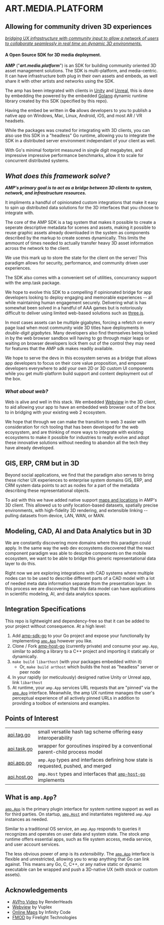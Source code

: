 # ART.MEDIA.PLATFORM

## Allowing for community driven 3D experiences
<u>_bridging UX infrastructure with community input to allow 
a network of users to collaborate seamlessly in real time on dynamic 3D environments._</u>

#### A Open Source SDK for 3D media deployment.

**AMP** ("**_art.media.platform_**") is an SDK for building community oriented 3D asset management solutions. The SDK is multi-platform, and media-centric. It can have infrastructure both plug in their own assets and embeds, as well share it with other artists and networks using the SDK. 

The amp has been integrated with clients in [Unity](https://unreal.com) and [Unreal](https://unreal.com), this is done by embedding the powered by the embedded [Golang](https://golang.org) dynamic runtime library created by this SDK (specified by this repo).

Having the embed be written in **Go** allows developers to you to publish a native app on Windows, Mac, Linux, Android, iOS, and most AR / VR headsets. 

While the packages was created for integrating with 3D clients, you can also use this SDK in a "headless" Go runtime, allowing you to integrate the SDK in a distributed server environment independant of your client as well. 

With Go's minimal footprint measured in single digit megabytes, and impressive impressive performance benchmarks, allow it to scale for concurrent distributed systems.

## _What does this framework solve?_

***AMP's primary goal is to act as a bridge between 3D clients to system, network, and infrastructure resources.***

It impliments a handful of opinionated custom integrations that make it easy to spin up distributed data solutions for the 3D interfaces that you choose to integrate with. 

The core of the AMP SDK is a tag system that makes it possible to create a seperate descriptive metadata for scenes and assets, making it possible to reuse graphic assets already downloaded in the system as components described by the markup to create scenes dynamically. This limits the ammount of times needed to actually transfer heavy 3D asset information across the network to the client. 

We use this mark up to store the state for the client on the server/ This paradigm allows for security, performance, and community driven user experiences. 

The SDK also comes with a convenient set of utilities, concurrancy support with the amp.task package.

We hope to evolve this SDK to a compelling if opinionated bridge for app developers looking to deploy engaging and memorable experiences -- all while maintaining human engagement securely. Delivering what is has somewhat been solved in a handful of AAA games but is notoriously difficult to deliver using limited web-based solutions such as [three.js](https://threejs.org/).  

In most cases assets can be multiple gigabytes, forcing a refetch on every page load when most community wide 3D titles have deployments in _double-digit gigabytes._ Many developers also find themselves being locked in by the web browser sandbox will having to go through major leaps or waiting on browser developers lock them out of the control they may need for features that the AMP sdk makes readily available.

We hope to serve the devs in this ecosystem serves as a bridge that allows app developers to focus on their core value proposition, and empower developers everywhere to add your own 2D or 3D custom UI components while you get multi-platform build support and content deployment out of the box.

### _What about web?_

Web is alive and well in this stack.  We embedded [Webview](https://developer.vuplex.com/webview/overview) in the 3D client, to aid allowing your app to have an embedded web browser out of the box to in bridging with your existing web 2 ecosystem. 

We hope that through we can make the transition to web 3 easier with consideration for rich tooling that has been developed for the web ecoysystem, and are thinking of more ways to integrate with existing ecosystems to make it possible for industries to really evolve and adopt these innovative solutions without needing to abandon all the tech they have already developed.

## GIS, ERP, CRM but in 3D

Beyond social applications, we find that the paradigm also serves to bring these richer UX experiences to enterprise system domains GIS, ERP, and CRM system data points to act as nodes for a part of the metadata describing these representational objects. 

To aid with this we have added native support [maps and locations](https://infinity-code.com/assets/online-maps) in AMP's 3D client. This allowed us to unify location-based datasets, spatially precise environments, with high-fidelity 3D rendering, and extensible linking -- pulling datasets from device, LAN, WAN, or MAN.

## Modeling, CAD, AI and Data Analytics but in 3D

We are constantly discovering more domains where this paradigm could apply. In the same way the web dev ecosystems discovered that the react component paradigm was able to describe components on the mobile ecosystem, we want to be able to bridge this generic representational data layer to do this. 

Right now we are exploring integrations with CAD systems where multiple nodes can to be used to describe different parts of a CAD model with a lot of needed meta data information separate from the presentation layer. In this process we are discovering that this data model can have applications in scientific modeling, AI, and data analytics spaces. 



## Integration Specifications

This repo is lightweight and dependency-free so that it can be added to your project without consequence. At a high level:

1. Add [amp-sdk-go](https://github.com/art-media-platform/amp-sdk-go) to your Go project and expose your functionally by implementing [`amp.App`](https://github.com/art-media-platform/amp-sdk-go/blob/main/amp/api.app.go) however you like.
2. Clone / Fork [amp-host-go](https://github.com/art-media-platform/amp-host-go) (currently private) and consume your `amp.App`, similar to adding a library to a C++ project and importing it statically or dynamically.
3. `make build libarthost` (with your packages embedded within it)
    - Or, `make build arthost` which builds the host as "headless" server or peer node
4. In your rapidly (or meticulously) designed native Unity or Unreal app, link `libarthost`
5. At runtime, your `amp.App` services URL requests that are "pinned" via the [`amp.App`](https://github.com/art-media-platform/amp-sdk-go/blob/main/amp/api.app.go) interface.  Meanwhile, the amp UX runtime manages the user's perceptual experience of all actively pinned URLs in addition to providing a toolbox of extensions and examples.

## Points of Interest

|                                                                                                   |                                                                                                                                                                                 |
| ------------------------------------------------------------------------------------------------- | ------------------------------------------------------------------------------------------------------------------------------------------------------------------------------- |
| [api.tag.go](https://github.com/art-media-platform/amp-sdk-go/blob/main/stdlib/tag/api.tag.go)    | small versatile hash tag scheme offering easy interoperability                                                                                                                  |
| [api.task.go](https://github.com/art-media-platform/amp-sdk-go/blob/main/stdlib/task/api.task.go) | wrapper for goroutines inspired by a conventional parent-child process model                                                                                                    |
| [api.app.go](https://github.com/art-media-platform/amp-sdk-go/blob/main/amp/api.app.go)           | `amp.App` types and interfaces defining how state is requested, pushed, and merged                                                                                              |
| [api.host.go](https://github.com/art-media-platform/amp-sdk-go/blob/main/amp/api.host.go)         | `amp.Host` types and interfaces that [`amp-host-go`](https://github.com/art-media-platform/amp-host-go) implements                                                              |

## What is `amp.App`?

[`amp.App`](https://github.com/art-media-platform/amp-sdk-go/blob/main/amp/api.app.go) is the primary plugin interface for system runtime support as well as for third parties.  On startup, [`amp.Host`](https://github.com/art-media-platform/amp-sdk-go/blob/main/amp/api.host.go) and instantiates registered `amp.App` instances as needed.

Similar to a traditional OS service, an `amp.App` responds to queries it recognizes and operates on user data and system state. The stock amp runtime offers essential apps, such as file system access, media service, and user account services.

The less obvious power of amp is its _extensibility_. The [`amp.App`](https://github.com/art-media-platform/amp-sdk-go/blob/main/amp/api.app.go) interface is flexible and unrestricted, allowing you to wrap anything that Go can link against.  This means any Go, C, C++, or any native static or dynamic executable can be wrapped and push a 3D-native UX (with stock or custom assets).


## Acknowledgements
- [AVPro Video](https://renderheads.com/products/avpro-video/) by RenderHeads
- [Webview](https://developer.vuplex.com/webview/overview) by Vuplex
- [Online Maps](https://infinity-code.com/doxygen/online-maps/) by Infinity Code
- [FMOD](https://www.fmod.com/) by Firelight Technologies